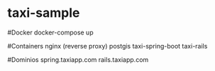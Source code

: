 # taxi-sample

#Docker
docker-compose up

#Containers
nginx (reverse proxy)
postgis
taxi-spring-boot
taxi-rails

#Dominios
spring.taxiapp.com
rails.taxiapp.com
